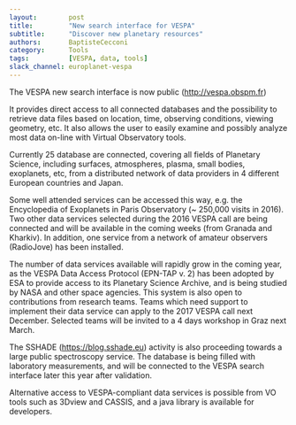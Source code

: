 ```yaml
---
layout:        post
title:         "New search interface for VESPA"
subtitle:      "Discover new planetary resources"
authors:       BaptisteCecconi
category:      Tools
tags:          [VESPA, data, tools]
slack_channel: europlanet-vespa
---
```


The VESPA new search interface is now public (http://vespa.obspm.fr)

It provides direct access to all connected databases and the possibility to 
retrieve data files based on location, time, observing conditions, viewing 
geometry, etc. It also allows the user to easily examine and possibly analyze 
most data on-line with Virtual Observatory tools.

Currently 25 database are connected, covering all fields of Planetary Science, 
including surfaces, atmospheres, plasma, small bodies, exoplanets, etc, from a 
distributed network of data providers in 4 different European countries and Japan.

Some well attended services can be accessed this way, e.g. the Encyclopedia of 
Exoplanets in Paris Observatory (~ 250,000 visits in 2016). Two other data 
services selected during the 2016 VESPA call are being connected and will be 
available in the coming weeks (from Granada and Kharkiv). In addition, one 
service from a network of amateur observers (RadioJove) has been installed. 

The number of data services available will rapidly grow in the coming year, as 
the VESPA Data Access Protocol (EPN-TAP v. 2) has been adopted by ESA to provide 
access to its Planetary Science Archive, and is being studied by NASA and other 
space agencies. This system is also open to contributions from research teams. 
Teams which need support to implement their data service can apply to the 2017 
VESPA call next December. Selected teams will be invited to a 4 days workshop 
in Graz next March. 

The SSHADE (https://blog.sshade.eu) activity is also proceeding towards a large 
public spectroscopy service. The database is being filled with laboratory 
measurements, and will be connected to the VESPA search interface later this 
year after validation.

Alternative access to VESPA-compliant data services is possible from VO tools 
such as 3Dview and CASSIS, and a java library is available for developers.
